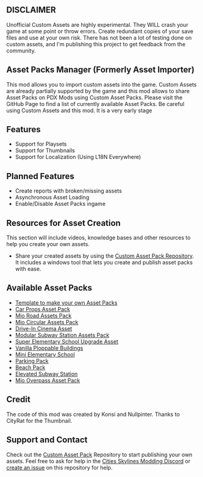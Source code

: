 
## DISCLAIMER

Unofficial Custom Assets are highly experimental. They WILL crash your game at some point or throw errors. Create redundant copies of your save files and use at your own risk. There has not been a lot of testing done on custom assets, and I'm publishing this project to get feedback from the community.

## Asset Packs Manager (Formerly Asset Importer)
This mod allows you to import custom assets into the game. Custom Assets are already partially supported by the game and this mod allows to share Asset Packs on PDX Mods using Custom Asset Packs. Please visit the GitHub Page to find a list of currently available Asset Packs.
Be careful using Custom Assets and this mod. It is a very early stage

## Features
- Support for Playsets
- Support for Thumbnails
- Support for Localization (Using L18N Everywhere)

## Planned Features
- Create reports with broken/missing assets
- Asynchronous Asset Loading
- Enable/Disable Asset Packs ingame

## Resources for Asset Creation
This section will include videos, knowledge bases and other resources to help you create your own assets.

- Share your created assets by using the [Custom Asset Pack Repository](https://github.com/kosch104/CS2-CustomAssetPack). It includes a windows tool that lets you create and publish asset packs with ease.


## Available Asset Packs
- [Template to make your own Asset Packs](https://github.com/kosch104/CS2-CustomAssetPack)
- [Car Props Asset Pack](https://github.com/kosch104/CS2AP-CarProps)
- [Mio Road Assets Pack](https://mods.paradoxplaza.com/mods/78908/Windows)
- [Mio Circular Assets Pack](https://mods.paradoxplaza.com/mods/78963/Windows)
- [Drive-In Cinema Asset](https://mods.paradoxplaza.com/mods/78969/Windows)
- [Modular Subway Station Assets Pack](https://mods.paradoxplaza.com/mods/78967/Windows)
- [Super Elementary School Upgrade Asset](https://mods.paradoxplaza.com/mods/78974/Windows)
- [Vanilla Ploppable Buildings](https://mods.paradoxplaza.com/mods/79020/Windows)
- [Mini Elementary School](https://mods.paradoxplaza.com/mods/79313/Windows)
- [Parking Pack](https://mods.paradoxplaza.com/mods/79326/Windows)
- [Beach Pack](https://mods.paradoxplaza.com/mods/79222/Windows)
- [Elevated Subway Station](https://mods.paradoxplaza.com/mods/79358/Windows)
- [Mio Overpass Asset Pack](https://mods.paradoxplaza.com/mods/79201/Windows)


## Credit
The code of this mod was created by Konsi and Nullpinter. Thanks to CityRat for the Thumbnail.

## Support and Contact
Check out the [Custom Asset Pack](https://github.com/kosch104/CS2-CustomAssetPack) Repository to start publishing your own assets. Feel free to ask for help in the [Cities Skylines Modding Discord](https://discord.gg/UkKAfRqfCn) or [create an issue](https://github.com/kosch104/CS2-AssetPacksManager/issues/new?assignees=kosch104&labels=assistance+needed&projects=&template=help-needed.md&title=) on this repository for help. 
